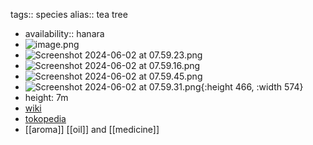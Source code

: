 tags:: species
alias:: tea tree

- availability:: hanara
- ![image.png](https://peach-geographical-bat-397.mypinata.cloud/ipfs/QmciP7r3sQg6VxyAhjA71wNDfRwZjLxiAwrExKkSbW31Pf)
- ![Screenshot 2024-06-02 at 07.59.23.png](https://peach-geographical-bat-397.mypinata.cloud/ipfs/QmTVHrqChLqVmqxanx5eVVpp6cs4vfVK76DnKTQFvSnKbP)
- ![Screenshot 2024-06-02 at 07.59.16.png](https://peach-geographical-bat-397.mypinata.cloud/ipfs/QmVcoPMnYC2q8QrPea421toTb4TkrshuaV4CouoazBcrV8)
- ![Screenshot 2024-06-02 at 07.59.45.png](https://peach-geographical-bat-397.mypinata.cloud/ipfs/QmZzJvfbKGT8G3724UQPWdkG2xmSbcEUUF5CXTLDkhUe1e)
- ![Screenshot 2024-06-02 at 07.59.31.png](https://peach-geographical-bat-397.mypinata.cloud/ipfs/QmcT7ZUGJBShgmTwGagdtZaSrDdvWgXsvccVJFGbnjBvt1){:height 466, :width 574}
- height: 7m
- [wiki](https://en.wikipedia.org/wiki/Melaleuca_alternifolia)
- [tokopedia](https://www.tokopedia.com/tokojayaswalayan/melaleuca-alternifolia-tea-tree-narrow-leaved-paperbark?extParam=ivf%3Dfalse%26src%3Dsearch)
- [[aroma]] [[oil]] and [[medicine]]